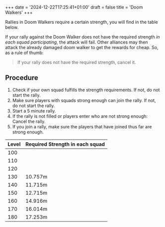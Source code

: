 +++
date = '2024-12-22T17:25:41+01:00'
draft = false
title = 'Doom Walkers'
+++

Rallies in Doom Walkers require a certain strength, you will find in the table below.

If your rally against the Doom Walker does not have the required strength *in each squad participating*, the attack will fail. Other alliances may then attack the already damaged doom walker to get the rewards for cheap. So, as a rule of thumb:

> If your rally does not have the required strength, cancel it.


## Procedure

1. Check if your own squad fulfills the strength requirements. If not, do not start the rally.
2. Make sure players with squads strong enough can join the rally. If not, do not start the rally.
3. Start a 5 minute rally.
4. If the rally is not filled or players enter who are not strong enough: Cancel the rally.
5. If you join a rally, make sure the players that have joined thus far are strong enough.


| Level | Required Strength in each squad |
| ----- | ------------------------------- |
| 100   |                                 |
| 110   |                                 |
| 120   |                                 |
| 130   | 10.757m                         |
| 140   | 11.715m                         |
| 150   | 12.715m                         |
| 160   | 14.916m                         |
| 170   | 16.014m                         |
| 180   | 17.253m                         |
